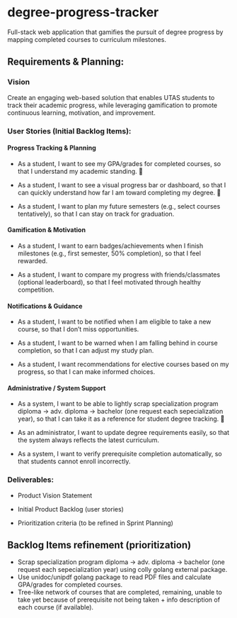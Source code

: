 # degree-progress-tracker
Full-stack web application that gamifies the pursuit of degree progress by mapping completed courses to curriculum milestones.


## Requirements & Planning:

### Vision

Create an engaging web-based solution that enables UTAS students to track their academic progress, while leveraging gamification to promote continuous learning, motivation, and improvement.

### User Stories (Initial Backlog Items):

#### Progress Tracking & Planning

- As a student, I want to see my GPA/grades for completed courses, so that I understand my academic standing. 💫

- As a student, I want to see a visual progress bar or dashboard, so that I can quickly understand how far I am toward completing my degree. 💫

- As a student, I want to plan my future semesters (e.g., select courses tentatively), so that I can stay on track for graduation.


#### Gamification & Motivation

- As a student, I want to earn badges/achievements when I finish milestones (e.g., first semester, 50% completion), so that I feel rewarded.

- As a student, I want to compare my progress with friends/classmates (optional leaderboard), so that I feel motivated through healthy competition.


#### Notifications & Guidance

- As a student, I want to be notified when I am eligible to take a new course, so that I don’t miss opportunities.

- As a student, I want to be warned when I am falling behind in course completion, so that I can adjust my study plan.

- As a student, I want recommendations for elective courses based on my progress, so that I can make informed choices.


#### Administrative / System Support

- As a system, I want to be able to lightly scrap specialization program diploma -> adv. diploma -> bachelor (one request each sepecialization year), so that I can take it as a reference for student degree tracking. 💫

- As an administrator, I want to update degree requirements easily, so that the system always reflects the latest curriculum.

- As a system, I want to verify prerequisite completion automatically, so that students cannot enroll incorrectly.



### Deliverables:

- Product Vision Statement

- Initial Product Backlog (user stories)

- Prioritization criteria (to be refined in Sprint Planning)



## Backlog Items refinement (prioritization)

- Scrap specialization program diploma -> adv. diploma -> bachelor (one request each sepecialization year) using colly golang external package.
- Use unidoc/unipdf golang package to read PDF files and calculate GPA/grades for completed courses.
- Tree-like network of courses that are completed, remaining, unable to take yet because of prerequisite not being taken + info description of each course (if available).


